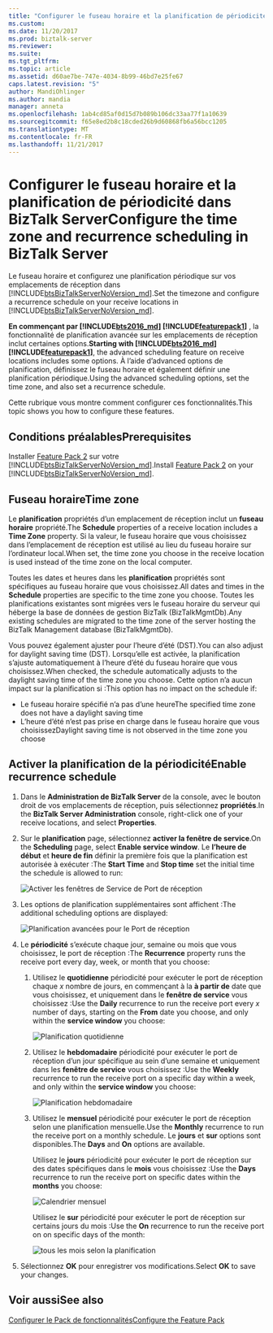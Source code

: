 ```yaml
---
title: "Configurer le fuseau horaire et la planification de périodicité dans BizTalk Server | Documents Microsoft"
ms.custom: 
ms.date: 11/20/2017
ms.prod: biztalk-server
ms.reviewer: 
ms.suite: 
ms.tgt_pltfrm: 
ms.topic: article
ms.assetid: d60ae7be-747e-4034-8b99-46bd7e25fe67
caps.latest.revision: "5"
author: MandiOhlinger
ms.author: mandia
manager: anneta
ms.openlocfilehash: 1ab4cd85af0d15d7b089b106dc33aa77f1a10639
ms.sourcegitcommit: f65e8ed2b8c18cded26b9d60868fb6a56bcc1205
ms.translationtype: MT
ms.contentlocale: fr-FR
ms.lasthandoff: 11/21/2017
---
```

# <a name="configure-the-time-zone-and-recurrence-scheduling-in-biztalk-server"></a><span data-ttu-id="93102-102">Configurer le fuseau horaire et la planification de périodicité dans BizTalk Server</span><span class="sxs-lookup"><span data-stu-id="93102-102">Configure the time zone and recurrence scheduling in BizTalk Server</span></span>
<span data-ttu-id="93102-103">Le fuseau horaire et configurez une planification périodique sur vos emplacements de réception dans [!INCLUDE[btsBizTalkServerNoVersion_md](../includes/btsbiztalkservernoversion-md.md)].</span><span class="sxs-lookup"><span data-stu-id="93102-103">Set the timezone and configure a recurrence schedule on your receive locations in [!INCLUDE[btsBizTalkServerNoVersion_md](../includes/btsbiztalkservernoversion-md.md)].</span></span> 

<span data-ttu-id="93102-104">**En commençant par [!INCLUDE[bts2016_md](../includes/bts2016-md.md)] [!INCLUDE[featurepack1](../includes/featurepack1.md)]** , la fonctionnalité de planification avancée sur les emplacements de réception inclut certaines options.</span><span class="sxs-lookup"><span data-stu-id="93102-104">**Starting with [!INCLUDE[bts2016_md](../includes/bts2016-md.md)] [!INCLUDE[featurepack1](../includes/featurepack1.md)]**, the advanced scheduling feature on receive locations includes some options.</span></span> <span data-ttu-id="93102-105">À l’aide d’advanced options de planification, définissez le fuseau horaire et également définir une planification périodique.</span><span class="sxs-lookup"><span data-stu-id="93102-105">Using the advanced scheduling options, set the time zone, and also set a recurrence schedule.</span></span>

<span data-ttu-id="93102-106">Cette rubrique vous montre comment configurer ces fonctionnalités.</span><span class="sxs-lookup"><span data-stu-id="93102-106">This topic shows you how to configure these features.</span></span>

## <a name="prerequisites"></a><span data-ttu-id="93102-107">Conditions préalables</span><span class="sxs-lookup"><span data-stu-id="93102-107">Prerequisites</span></span>
<span data-ttu-id="93102-108">Installer [Feature Pack 2](https://aka.ms/bts2016fp2) sur votre [!INCLUDE[btsBizTalkServerNoVersion_md](../includes/btsbiztalkservernoversion-md.md)].</span><span class="sxs-lookup"><span data-stu-id="93102-108">Install [Feature Pack 2](https://aka.ms/bts2016fp2) on your [!INCLUDE[btsBizTalkServerNoVersion_md](../includes/btsbiztalkservernoversion-md.md)].</span></span>

## <a name="time-zone"></a><span data-ttu-id="93102-109">Fuseau horaire</span><span class="sxs-lookup"><span data-stu-id="93102-109">Time zone</span></span>

<span data-ttu-id="93102-110">Le **planification** propriétés d’un emplacement de réception inclut un **fuseau horaire** propriété.</span><span class="sxs-lookup"><span data-stu-id="93102-110">The **Schedule** properties of a receive location includes a **Time Zone** property.</span></span> <span data-ttu-id="93102-111">Si la valeur, le fuseau horaire que vous choisissez dans l’emplacement de réception est utilisé au lieu du fuseau horaire sur l’ordinateur local.</span><span class="sxs-lookup"><span data-stu-id="93102-111">When set, the time zone you choose in the receive location is used instead of the time zone on the local computer.</span></span> 

<span data-ttu-id="93102-112">Toutes les dates et heures dans les **planification** propriétés sont spécifiques au fuseau horaire que vous choisissez.</span><span class="sxs-lookup"><span data-stu-id="93102-112">All dates and times in the **Schedule** properties are specific to the time zone you choose.</span></span> <span data-ttu-id="93102-113">Toutes les planifications existantes sont migrées vers le fuseau horaire du serveur qui héberge la base de données de gestion BizTalk (BizTalkMgmtDb).</span><span class="sxs-lookup"><span data-stu-id="93102-113">Any existing schedules are migrated to the time zone of the server hosting the BizTalk Management database (BizTalkMgmtDb).</span></span> 

<span data-ttu-id="93102-114">Vous pouvez également ajuster pour l’heure d’été (DST).</span><span class="sxs-lookup"><span data-stu-id="93102-114">You can also adjust for daylight saving time (DST).</span></span> <span data-ttu-id="93102-115">Lorsqu’elle est activée, la planification s’ajuste automatiquement à l’heure d’été du fuseau horaire que vous choisissez.</span><span class="sxs-lookup"><span data-stu-id="93102-115">When checked, the schedule automatically adjusts to the daylight saving time of the time zone you choose.</span></span> <span data-ttu-id="93102-116">Cette option n’a aucun impact sur la planification si :</span><span class="sxs-lookup"><span data-stu-id="93102-116">This option has no impact on the schedule if:</span></span>

* <span data-ttu-id="93102-117">Le fuseau horaire spécifié n’a pas d’une heure</span><span class="sxs-lookup"><span data-stu-id="93102-117">The specified time zone does not have a daylight saving time</span></span>
* <span data-ttu-id="93102-118">L’heure d’été n’est pas prise en charge dans le fuseau horaire que vous choisissez</span><span class="sxs-lookup"><span data-stu-id="93102-118">Daylight saving time is not observed in the time zone you choose</span></span>

## <a name="enable-recurrence-schedule"></a><span data-ttu-id="93102-119">Activer la planification de la périodicité</span><span class="sxs-lookup"><span data-stu-id="93102-119">Enable recurrence schedule</span></span>
1. <span data-ttu-id="93102-120">Dans le **Administration de BizTalk Server** de la console, avec le bouton droit de vos emplacements de réception, puis sélectionnez **propriétés**.</span><span class="sxs-lookup"><span data-stu-id="93102-120">In the **BizTalk Server Administration** console, right-click one of your receive locations, and select **Properties**.</span></span> 
2. <span data-ttu-id="93102-121">Sur le **planification** page, sélectionnez **activer la fenêtre de service**.</span><span class="sxs-lookup"><span data-stu-id="93102-121">On the **Scheduling** page, select **Enable service window**.</span></span> <span data-ttu-id="93102-122">Le **l’heure de début** et **heure de fin** définir la première fois que la planification est autorisée à exécuter :</span><span class="sxs-lookup"><span data-stu-id="93102-122">The **Start Time** and **Stop time** set the initial time the schedule is allowed to run:</span></span>

    ![Activer les fenêtres de Service de Port de réception](../core/media/enable-service-windows-for-receive-port.PNG)

3. <span data-ttu-id="93102-124">Les options de planification supplémentaires sont affichent :</span><span class="sxs-lookup"><span data-stu-id="93102-124">The additional scheduling options are displayed:</span></span>

    ![Planification avancées pour le Port de réception](../core/media/advanced-scheduling-for-receive-port.PNG)

4. <span data-ttu-id="93102-126">Le **périodicité** s’exécute chaque jour, semaine ou mois que vous choisissez, le port de réception :</span><span class="sxs-lookup"><span data-stu-id="93102-126">The **Recurrence** property runs the receive port every day, week, or month that you choose:</span></span> 

    1. <span data-ttu-id="93102-127">Utilisez le **quotidienne** périodicité pour exécuter le port de réception chaque *x* nombre de jours, en commençant à la **à partir de** date que vous choisissez, et uniquement dans le **fenêtre de service**  vous choisissez :</span><span class="sxs-lookup"><span data-stu-id="93102-127">Use the **Daily** recurrence to run the receive port every *x* number of days, starting on the **From** date you choose, and only within the **service window** you choose:</span></span>

        ![Planification quotidienne](../core/media/daily-shcedule.png)

    2. <span data-ttu-id="93102-129">Utilisez le **hebdomadaire** périodicité pour exécuter le port de réception d’un jour spécifique au sein d’une semaine et uniquement dans les **fenêtre de service** vous choisissez :</span><span class="sxs-lookup"><span data-stu-id="93102-129">Use the **Weekly** recurrence to run the receive port on a specific day within a week, and only within the **service window** you choose:</span></span> 

        ![Planification hebdomadaire](../core/media/weekly-shcedule.png)

    3. <span data-ttu-id="93102-131">Utilisez le **mensuel** périodicité pour exécuter le port de réception selon une planification mensuelle.</span><span class="sxs-lookup"><span data-stu-id="93102-131">Use the **Monthly** recurrence to run the receive port on a monthly schedule.</span></span> <span data-ttu-id="93102-132">Le **jours** et **sur** options sont disponibles.</span><span class="sxs-lookup"><span data-stu-id="93102-132">The **Days** and **On** options are available.</span></span> 
    
        <span data-ttu-id="93102-133">Utilisez le **jours** périodicité pour exécuter le port de réception sur des dates spécifiques dans le **mois** vous choisissez :</span><span class="sxs-lookup"><span data-stu-id="93102-133">Use the **Days** recurrence to run the receive port on specific dates within the **months** you choose:</span></span> 

        ![Calendrier mensuel](../core/media/monthly-shcedule.PNG)

        <span data-ttu-id="93102-135">Utilisez le **sur** périodicité pour exécuter le port de réception sur certains jours du mois :</span><span class="sxs-lookup"><span data-stu-id="93102-135">Use the **On** recurrence to run the receive port on on specific days of the month:</span></span>

        ![tous les mois selon la planification](../core/media/monthly-on-shcedule.PNG)

5. <span data-ttu-id="93102-137">Sélectionnez **OK** pour enregistrer vos modifications.</span><span class="sxs-lookup"><span data-stu-id="93102-137">Select **OK** to save your changes.</span></span> 

## <a name="see-also"></a><span data-ttu-id="93102-138">Voir aussi</span><span class="sxs-lookup"><span data-stu-id="93102-138">See also</span></span>
[<span data-ttu-id="93102-139">Configurer le Pack de fonctionnalités</span><span class="sxs-lookup"><span data-stu-id="93102-139">Configure the Feature Pack</span></span>](../core/configure-the-feature-pack.md)